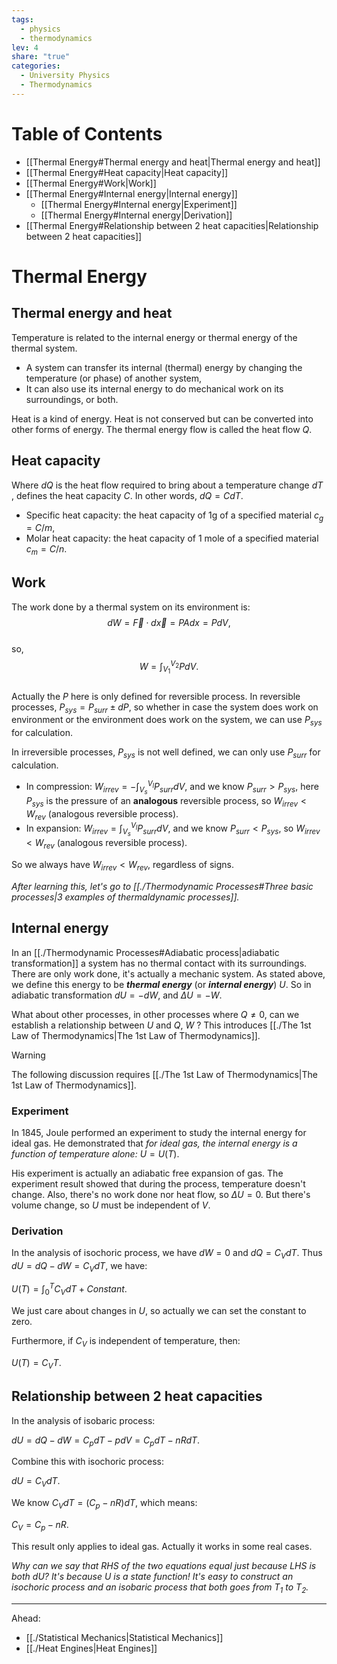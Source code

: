 ```yaml
---  
tags:  
  - physics  
  - thermodynamics  
lev: 4  
share: "true"  
categories:  
  - University Physics  
  - Thermodynamics  
---  
```

  
  
# Table of Contents  
  
- [[Thermal Energy#Thermal energy and heat|Thermal energy and heat]]  
- [[Thermal Energy#Heat capacity|Heat capacity]]  
- [[Thermal Energy#Work|Work]]  
- [[Thermal Energy#Internal energy|Internal energy]]  
	- [[Thermal Energy#Internal energy|Experiment]]  
	- [[Thermal Energy#Internal energy|Derivation]]  
- [[Thermal Energy#Relationship between 2 heat capacities|Relationship between 2 heat capacities]]  
  
# Thermal Energy  
## Thermal energy and heat  
  
Temperature is related to the internal energy or thermal energy of the thermal system.  
  
- A system can transfer its internal (thermal) energy by changing the temperature (or phase) of another system,   
- It can also use its internal energy to do mechanical work on its surroundings, or both.  
  
Heat is a kind of energy. Heat is not conserved but can be converted into other forms of energy. The thermal energy flow is called the heat flow $Q$.  
  
## Heat capacity  
  
Where $dQ$ is the heat flow required to bring about a temperature change $dT$ , defines the heat capacity $C$. In other words, $dQ=CdT$.  
  
- Specific heat capacity: the heat capacity of 1g of a specified material $c_g=C/m$,  
- Molar heat capacity: the heat capacity of 1 mole of a specified material $c_m=C/n$.  
  
## Work  
  
The work done by a thermal system on its environment is:  
$$  
dW=\vec{F}\cdot d\vec{x}=PAdx=PdV,  
$$  
so,  
$$  
W=\int_{V_1}^{V_2}PdV.  
$$  
Actually the $P$ here is only defined for reversible process. In reversible processes, $P_{sys}=P_{surr}\pm dP$, so whether in case the system does work on environment or the environment does work on the system, we can use $P_{sys}$ for calculation.  
  
In irreversible processes, $P_{sys}$ is not well defined, we can only use $P_{surr}$ for calculation.  
  
- In compression: $\displaystyle W_{irrev}=-\int_{V_s}^{V_l}P_{surr}dV$, and we know $P_{surr}>P_{sys}$, here $P_{sys}$ is the pressure of an **analogous** reversible process, so $W_{irrev}<W_{rev}$ (analogous reversible process).  
- In expansion: $\displaystyle W_{irrev}=\int_{V_s}^{V_l}P_{surr}dV$, and we know $P_{surr}<P_{sys}$, so $W_{irrev}<W_{rev}$ (analogous reversible process).  
  
So we always have $W_{irrev}<W_{rev}$, regardless of signs.  
  
*After learning this, let's go to [[./Thermodynamic Processes#Three basic processes|3 examples of thermaldynamic processes]].*  
  
## Internal energy  
  
In an [[./Thermodynamic Processes#Adiabatic process|adiabatic transformation]] a system has no thermal contact with its surroundings. There are only work done, it's actually a mechanic system. As stated above, we define this energy to be ***thermal energy*** (or ***internal energy***) $U$. So in adiabatic transformation $dU=-dW$, and $\Delta U=-W$.  
  
What about other processes, in other processes where $Q\ne 0$, can we establish a relationship between $U$ and $Q$, $W$ ? This introduces [[./The 1st Law of Thermodynamics|The 1st Law of Thermodynamics]].  
  
  
>[!WARNING]  
>The following discussion requires [[./The 1st Law of Thermodynamics|The 1st Law of Thermodynamics]].  
  
### Experiment  
  
In 1845, Joule performed an experiment to study the internal energy for ideal gas. He demonstrated that *for ideal gas, the internal energy is a function of temperature alone:* $U=U(T)$.   
  
His experiment is actually an adiabatic free expansion of gas. The experiment result showed that during the process, temperature doesn't change. Also, there's no work done nor heat flow, so $\Delta U=0$. But there's volume change, so $U$ must be independent of $V$.  
  
### Derivation  
  
In the analysis of isochoric process, we have $dW=0$ and $dQ=C_VdT$. Thus $dU=dQ-dW=C_VdT$, we have:  
  
$\displaystyle U(T)=\int_0^TC_VdT+Constant.$  
  
We just care about changes in $U$, so actually we can set the constant to zero.  
  
Furthermore, if $C_V$ is independent of temperature, then:  
  
$U(T)=C_VT.$  
  
## Relationship between 2 heat capacities  
  
In the analysis of isobaric process:  
  
$dU=dQ-dW=C_pdT-pdV=C_pdT-nRdT.$  
  
Combine this with isochoric process:  
  
$dU=C_VdT.$  
  
We know $C_VdT=(C_p-nR)dT$, which means:  
  
$C_V=C_p-nR$.  
  
This result only applies to ideal gas. Actually it works in some real cases.  
  
*Why can we say that RHS of the two equations equal just because LHS is both $dU$? It's because $U$ is a state function! It's easy to construct an isochoric process and an isobaric process that both goes from $T_1$ to $T_2$.*  
  
---  
Ahead:  
- [[./Statistical Mechanics|Statistical Mechanics]]  
- [[./Heat Engines|Heat Engines]]